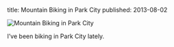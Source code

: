 title: Mountain Biking in Park City
published: 2013-08-02

![Mountain Biking in Park City](/static/img/blog/mtnbiking.jpg)

I’ve been biking in Park City lately.

